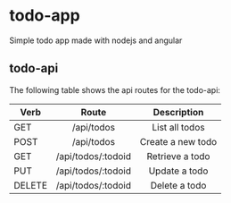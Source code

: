 # todo-app

Simple todo app made with nodejs and angular

## todo-api

The following table shows the api routes for the todo-api:

| Verb   |       Route        |    Description    |
| ------ | :----------------: | :---------------: |
| GET    |     /api/todos     |  List all todos   |
| POST   |     /api/todos     | Create a new todo |
| GET    | /api/todos/:todoid |  Retrieve a todo  |
| PUT    | /api/todos/:todoid |   Update a todo   |
| DELETE | /api/todos/:todoid |   Delete a todo   |
